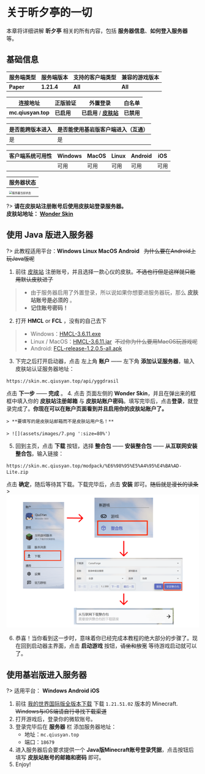 # 关于昕夕亭的一切

本章将详细讲解 **昕夕亭** 相关的所有内容，包括 **服务器信息**、**如何登入服务器** 等。

## 基础信息

| 服务端类型                      | 服务端版本 | 支持的客户端类型    | 兼容的游戏版本 |
| ------------------------------- | ---------- | ------------------- | -------------- |
| **Paper** | **1.21.4** | **All** | **All**     |

| 连接地址                   | 正版验证               | 外置登录               | 白名单                |
| -------------------------- | -------------------------- | -------------------------- | -------------------------- |
| **mc.qiusyan.top** | **已启用** | **已启用** / **[皮肤站](https://skin.mc.qiusyan.top)** | **已禁用** |

| 是否能跨版本进入 | 是否能使用基岩版客户端进入（互通） |
| ---------------- | ---------------------------------- |
| 是               | 是                                 |

| 客户端系统可用性 | Windows | MacOS | Linux | Android | iOS        |
| ---------------- | ------- | ----- | ----- | ------- | ---------- |
|                  | 可用    | 可用  | 可用  | 可用   | 可用 |

| 服务器状态|
| ---------------------------------- |
|<img src="https://api.mcstatus.io/v2/widget/java/mc.qiusyan.top?dark=true" alt="服务器当前状态" style="zoom:50%;" />|

?>  **请在皮肤站注册账号后使用皮肤站登录服务器。<br/>皮肤站地址： [Wonder Skin](https://skin.mc.qiusyan.top)**



## 使用 Java 版进入服务器

?>  此教程适用平台：**Windows Linux MacOS Android** &nbsp;&nbsp;~~为什么要在Android上玩Java版呢~~


1. 前往 [皮肤站](https://skin.mc.qiusyan.top) 注册账号，并且选择一款心仪的皮肤。~~不选也行但是这样就只能用默认皮肤进了~~
> - 由于服务器启用了外置登录，所以说如果你想要进服务器玩，那么 **皮肤站账号是必须的** 。
> - **记住账号密码！**

2. 打开 **HMCL** or **FCL** ，没有的自己去下
> - Windows：[HMCL-3.6.11.exe](https://github.moeyy.xyz/https://github.com/HMCL-dev/HMCL/releases/download/release-3.6.11/HMCL-3.6.11.exe)
> - Linux / MacOS：[HMCL-3.6.11.jar](https://github.moeyy.xyz/https://github.com/HMCL-dev/HMCL/releases/download/release-3.6.11/HMCL-3.6.11.jar)  &nbsp;~~不过你为什么要用MacOS玩游戏呢~~
> - Android: [FCL-release-1.2.0.5-all.apk](https://github.moeyy.xyz/https://github.com/FCL-Team/FoldCraftLauncher/releases/download/1.2.0.5/FCL-release-1.2.0.5-all.apk)

3. 下完之后打开启动器，点击 左上角 **账户** —— 左下角 **添加认证服务器**，输入皮肤站认证服务器地址：
```
https://skin.mc.qiusyan.top/api/yggdrasil
```
点击 **下一步** —— **完成** 。
4. 点击 页面左侧的 **Wonder Skin**，并且在弹出来的框框中填入你的 **皮肤站注册邮箱** 与 **皮肤站账户密码**。填写完毕后，点击**登录**，就登录完成了。**你现在可以在账户页面看到并且启用你的皮肤站账户了。**

    > **要填写的是皮肤站邮箱而不是皮肤站用户名！**

    > ![](assets/images/7.png ':size=80%')


5. 回到主页，点击 **下载** 按钮，选择 **整合包** —— **安装整合包** —— **从互联网安装整合包**，输入链接：
```
https://skin.mc.qiusyan.top/modpack/%E6%98%95%E5%A4%95%E4%BA%AD-Lite.zip
```
点击 **确定**，随后等待其下载。下载完毕后，点击 **安装** 即可。~~随后就是漫长的读条~~
    > ![](assets/images/8.png ':size=80%')

6. 恭喜！当你看到这一步时，意味着你已经完成本教程的绝大部分的步骤了。现在回到启动器主界面，点击 **启动游戏** 按钮，~~请坐和放宽~~ 等待游戏启动就可以了。


## 使用基岩版进入服务器

?> 适用平台： **Windows Android iOS**

1. 前往 [我的世界国际版全版本下载](https://mcapks.net/) 下载 `1.21.51.02` 版本的 Minecraft. ~~Windows与iOS端请自行寻找下载渠道~~
2. 打开游戏后，登录你的微软账号。
3. 登录完毕后在 **服务器** 栏 添加服务器地址：
    - 地址：`mc.qiusyan.top`
    - 端口：`18679`
4. 进入服务器后会要求提供一个 **Java版Minecraft账号登录凭据**，点击按钮后填写 **皮肤站账号的邮箱和密码** 即可。
5. Enjoy!
